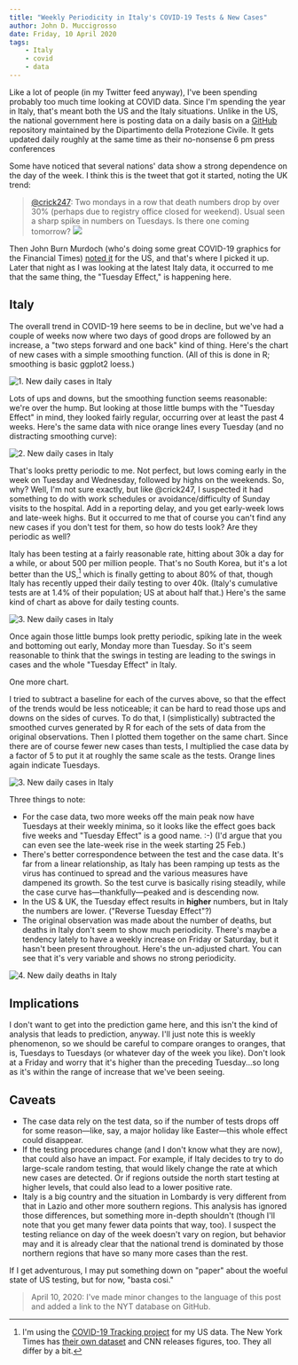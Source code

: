 ```yaml
---
title: "Weekly Periodicity in Italy's COVID-19 Tests & New Cases"
author: John D. Muccigrosso
date: Friday, 10 April 2020
tags: 
    - Italy
    - covid
    - data
---
```


Like a lot of people (in my Twitter feed anyway), I've been spending probably too much time looking at COVID data. Since I'm spending the year in Italy, that's meant both the US and the Italy situations. Unlike in the US, the national government here is posting data on a daily basis on a [GitHub](https://github.com/pcm-dpc/COVID-19) repository maintained by the Dipartimento della Protezione Civile. It gets updated daily roughly at the same time as their no-nonsense 6 pm press conferences

Some have noticed that several nations' data show a strong dependence on the day of the week. I think this is the tweet that got it started, noting the UK trend:

> [@crick247](https://twitter.com/Crick247/status/1247193242279559174): Two mondays in a row that death numbers drop by over 30% (perhaps due to registry office closed for weekend). Usual seen a sharp spike in numbers on Tuesdays. Is there one coming tomorrow? ![](https://pbs.twimg.com/media/EU7rpD2WAAAUb2i?format=jpg&name=small)

Then John Burn Murdoch (who's doing some great COVID-19 graphics for the Financial Times) [noted it](https://twitter.com/jburnmurdoch/status/1247681939575910402) for the US, and that's where I picked it up. Later that night as I was looking at the latest Italy data, it occurred to me that the same thing, the "Tuesday Effect," is happening here.

## Italy

The overall trend in COVID-19 here seems to be in decline, but we've had a couple of weeks now where two days of good drops are followed by an increase, a "two steps forward and one back" kind of thing. Here's the chart of new cases with a simple smoothing function. (All of this is done in R; smoothing is basic ggplot2 loess.)

![1. New daily cases in Italy](../../../../../images/Italy_daily_cases.png)

Lots of ups and downs, but the smoothing function seems reasonable: we're over the hump. But looking at those little bumps with the "Tuesday Effect" in mind, they looked fairly regular, occurring over at least the past 4 weeks. Here's the same data with nice orange lines every Tuesday (and no distracting smoothing curve):

![2. New daily cases in Italy](../../../../../images/Italy_daily_cases_tuesday.png)

That's looks pretty periodic to me. Not perfect, but lows coming early in the week on Tuesday and Wednesday, followed by highs on the weekends. So, why? Well, I'm not sure exactly, but like @crick247, I suspected it had something to do with work schedules or avoidance/difficulty of Sunday visits to the hospital. Add in a reporting delay, and you get early-week lows and late-week highs. But it occurred to me that of course you can't find any new cases if you don't test for them, so how do tests look? Are they periodic as well?

Italy has been testing at a fairly reasonable rate, hitting about 30k a day for a while, or about 500 per million people. That's no South Korea, but it's a lot better than the US,[^US_data] which is finally getting to about 80% of that, though Italy has recently upped their daily testing to over 40k. (Italy's cumulative tests are at 1.4% of their population; US at about half that.) Here's the same kind of chart as above for daily testing counts.

[^US_data]: I'm using the [COVID-19 Tracking project](https://covidtracking.com) for my US data. The New York Times has [their own dataset](https://github.com/nytimes/covid-19-data) and CNN releases figures, too. They all differ by a bit.

![3. New daily cases in Italy](../../../../../images/Italy_daily_tests_tuesday.png)

Once again those little bumps look pretty periodic, spiking late in the week and bottoming out early, Monday more than Tuesday. So it's seem reasonable to think that the swings in testing are leading to the swings in cases and the whole "Tuesday Effect" in Italy.

One more chart.

I tried to subtract a baseline for each of the curves above, so that the effect of the trends would be less noticeable; it can be hard to read those ups and downs on the sides of curves. To do that, I (simplistically) subtracted the smoothed curves generated by R for each of the sets of data from the original observations. Then I plotted them together on the same chart. Since there are of course fewer new cases than tests, I multiplied the case data by a factor of 5 to put it at roughly the same scale as the tests. Orange lines again indicate Tuesdays.

![3. New daily cases in Italy](../../../../../images/Italy_both_tests_tuesday.png)

Three things to note:

- For the case data, two more weeks off the main peak now have Tuesdays at their weekly minima, so it looks like the effect goes back five weeks and "Tuesday Effect" is a good name. :-) (I'd argue that you can even see the late-week rise in the week starting 25 Feb.)
- There's better correspondence between the test and the case data. It's far from a linear relationship, as Italy has been ramping up tests as the virus has continued to spread and the various measures have dampened its growth. So the test curve is basically rising steadily, while the case curve has—thankfully—peaked and is descending now.
- In the US & UK, the Tuesday effect results in **higher** numbers, but in Italy the numbers are lower. ("Reverse Tuesday Effect"?)
- The original observation was made about the number of deaths, but deaths in Italy don't seem to show much periodicity. There's maybe a tendency lately to have a weekly increase on Friday or Saturday, but it hasn't been present throughout. Here's the un-adjusted chart. You can see that it's very variable and shows no strong periodicity.

![4. New daily deaths in Italy](../../../../../images/Italy_daily_deaths.png)

## Implications

I don't want to get into the prediction game here, and this isn't the kind of analysis that leads to prediction, anyway. I'll just note this is weekly phenomenon, so we should be careful to compare oranges to oranges, that is, Tuesdays to Tuesdays (or whatever day of the week you like). Don't look at a Friday and worry that it's higher than the preceding Tuesday...so long as it's within the range of increase that we've been seeing.

## Caveats

- The case data rely on the test data, so if the number of tests drops off for some reason—like, say, a major holiday like Easter—this whole effect could disappear.
- If the testing procedures change (and I don't know what they are now), that could also have an impact. For example, if Italy decides to try to do large-scale random testing, that would likely change the rate at which new cases are detected. Or if regions outside the north start testing at higher levels, that could also lead to a lower positive rate.
- Italy is a big country and the situation in Lombardy is very different from that in Lazio and other more southern regions. This analysis has ignored those differences, but something more in-depth shouldn't (though I'll note that you get many fewer data points that way, too). I suspect the testing reliance on day of the week doesn't vary on region, but behavior may and it is already clear that the national trend is dominated by those northern regions that have so many more cases than the rest.

If I get adventurous, I may put something down on "paper" about the woeful state of US testing, but for now, "basta cosi."

> April 10, 2020: I've made minor changes to the language of this post and added a link to the NYT database on GitHub.
